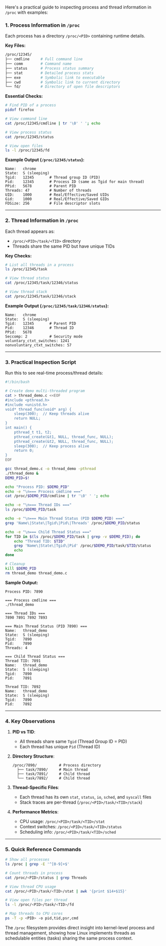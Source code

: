 Here's a practical guide to inspecting process and thread information in `/proc` with examples:

### 1. **Process Information in `/proc`**
Each process has a directory `/proc/<PID>` containing runtime details.

**Key Files:**
```bash
/proc/12345/
├── cmdline     # Full command line
├── comm        # Command name
├── status      # Process status summary
├── stat        # Detailed process stats
├── exe         # Symbolic link to executable
├── cwd         # Symbolic link to current directory
└── fd/         # Directory of open file descriptors
```

**Essential Checks:**
```bash
# Find PID of a process
pidof firefox

# View command line
cat /proc/12345/cmdline | tr '\0' ' '; echo

# View process status
cat /proc/12345/status

# View open files
ls -l /proc/12345/fd
```

**Example Output (`/proc/12345/status`):**
```
Name:   chrome
State:  S (sleeping)
Tgid:   12345       # Thread group ID (PID)
Pid:    12345       # Process ID (same as Tgid for main thread)
PPid:   5678        # Parent PID
Threads: 47         # Number of threads
UID:    1000        # Real/Effective/Saved UIDs
Gid:    1000        # Real/Effective/Saved GIDs
FDSize: 256         # File descriptor slots
```

---

### 2. **Thread Information in `/proc`**
Each thread appears as:
- `/proc/<PID>/task/<TID>` directory
- Threads share the same PID but have unique TIDs

**Key Checks:**
```bash
# List all threads in a process
ls /proc/12345/task

# View thread status
cat /proc/12345/task/12346/status

# View thread stack
cat /proc/12345/task/12346/stack
```

**Example Output (`/proc/12345/task/12346/status`):**
```
Name:   chrome
State:  S (sleeping)
Tgid:   12345       # Parent PID
Pid:    12346       # Thread ID
PPid:   5678        
Seccomp: 2          # Security mode
voluntary_ctxt_switches: 1241
nonvoluntary_ctxt_switches: 57
```

---

### 3. **Practical Inspection Script**
Run this to see real-time process/thread details:

```bash
#!/bin/bash

# Create demo multi-threaded program
cat > thread_demo.c <<EOF
#include <pthread.h>
#include <unistd.h>
void* thread_func(void* arg) {
    sleep(300);  // Keep threads alive
    return NULL;
}
int main() {
    pthread_t t1, t2;
    pthread_create(&t1, NULL, thread_func, NULL);
    pthread_create(&t2, NULL, thread_func, NULL);
    sleep(300);  // Keep process alive
    return 0;
}
EOF

gcc thread_demo.c -o thread_demo -pthread
./thread_demo &
DEMO_PID=$!

echo "Process PID: $DEMO_PID"
echo -e "\n=== Process cmdline ==="
cat /proc/$DEMO_PID/cmdline | tr '\0' ' '; echo

echo -e "\n=== Thread IDs ==="
ls /proc/$DEMO_PID/task

echo -e "\n=== Main Thread Status (PID $DEMO_PID) ==="
grep 'Name\|State\|Tgid\|Pid\|Threads' /proc/$DEMO_PID/status

echo -e "\n=== Child Thread Status ==="
for TID in $(ls /proc/$DEMO_PID/task | grep -v $DEMO_PID); do
    echo "Thread TID: $TID"
    grep 'Name\|State\|Tgid\|Pid' /proc/$DEMO_PID/task/$TID/status
    echo
done

# Cleanup
kill $DEMO_PID
rm thread_demo thread_demo.c
```

**Sample Output:**
```
Process PID: 7890

=== Process cmdline ===
./thread_demo 

=== Thread IDs ===
7890 7891 7892 7893

=== Main Thread Status (PID 7890) ===
Name:   thread_demo
State:  S (sleeping)
Tgid:   7890
Pid:    7890
Threads: 4

=== Child Thread Status ===
Thread TID: 7891
Name:   thread_demo
State:  S (sleeping)
Tgid:   7890
Pid:    7891

Thread TID: 7892
Name:   thread_demo
State:  S (sleeping)
Tgid:   7890
Pid:    7892
```

---

### 4. **Key Observations**
1. **PID vs TID**:
   - All threads share same `Tgid` (Thread Group ID = PID)
   - Each thread has unique `Pid` (Thread ID)

2. **Directory Structure**:
   ```
   /proc/7890/          # Process directory
     ├── task/7890/     # Main thread
     ├── task/7891/     # Child thread
     └── task/7892/     # Child thread
   ```

3. **Thread-Specific Files**:
   - Each thread has its own `stat`, `status`, `io`, `sched`, and `syscall` files
   - Stack traces are per-thread (`/proc/<PID>/task/<TID>/stack`)

4. **Performance Metrics**:
   - CPU usage: `/proc/<PID>/task/<TID>/stat`
   - Context switches: `/proc/<PID>/task/<TID>/status`
   - Scheduling info: `/proc/<PID>/task/<TID>/sched`

---

### 5. **Quick Reference Commands**
```bash
# Show all processes
ls /proc | grep -E '^[0-9]+$'

# Count threads in process
cat /proc/<PID>/status | grep Threads

# View thread CPU usage
cat /proc/<PID>/task/<TID>/stat | awk '{print $14+$15}'

# View open files per thread
ls -l /proc/<PID>/task/<TID>/fd

# Map threads to CPU cores
ps -T -p <PID> -o pid,tid,psr,cmd
```

The `/proc` filesystem provides direct insight into kernel-level process and thread management, showing how Linux implements threads as schedulable entities (tasks) sharing the same process context.
